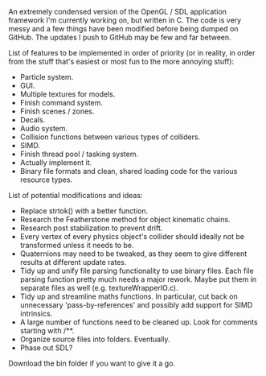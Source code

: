 An extremely condensed version of the OpenGL / SDL application framework I'm currently working on, but written in C. The code is very messy and a few things have been modified before being dumped on GitHub. The updates I push to GitHub may be few and far between.

List of features to be implemented in order of priority (or in reality, in order from the stuff that's easiest or most fun to the more annoying stuff):
* Particle system.
* GUI.
* Multiple textures for models.
* Finish command system.
* Finish scenes / zones.
* Decals.
* Audio system.
* Collision functions between various types of colliders.
* SIMD.
* Finish thread pool / tasking system.
* Actually implement it.
* Binary file formats and clean, shared loading code for the various resource types.

List of potential modifications and ideas:
* Replace strtok() with a better function.
* Research the Featherstone method for object kinematic chains.
* Research post stabilization to prevent drift.
* Every vertex of every physics object's collider should ideally not be transformed unless it needs to be.
* Quaternions may need to be tweaked, as they seem to give different results at different update rates.
* Tidy up and unify file parsing functionality to use binary files. Each file parsing function pretty much needs a major rework. Maybe put them in separate files as well (e.g. textureWrapperIO.c).
* Tidy up and streamline maths functions. In particular, cut back on unnecessary 'pass-by-references' and possibly add support for SIMD intrinsics.
* A large number of functions need to be cleaned up. Look for comments starting with /**.
* Organize source files into folders. Eventually.
* Phase out SDL?

Download the bin folder if you want to give it a go.